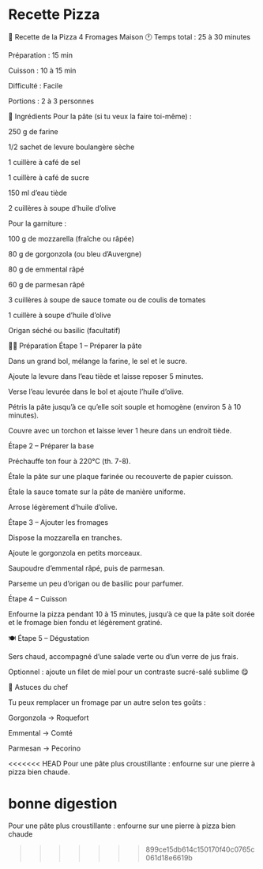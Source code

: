 # Recette Pizza 
🍕 Recette de la Pizza 4 Fromages Maison
🕐 Temps total : 25 à 30 minutes

Préparation : 15 min

Cuisson : 10 à 15 min

Difficulté : Facile

Portions : 2 à 3 personnes

🧂 Ingrédients
Pour la pâte (si tu veux la faire toi-même) :

250 g de farine

1/2 sachet de levure boulangère sèche

1 cuillère à café de sel

1 cuillère à café de sucre

150 ml d’eau tiède

2 cuillères à soupe d’huile d’olive

Pour la garniture :

100 g de mozzarella (fraîche ou râpée)

80 g de gorgonzola (ou bleu d’Auvergne)

80 g de emmental râpé

60 g de parmesan râpé

3 cuillères à soupe de sauce tomate ou de coulis de tomates

1 cuillère à soupe d’huile d’olive

Origan séché ou basilic (facultatif)

👨‍🍳 Préparation
Étape 1 – Préparer la pâte

Dans un grand bol, mélange la farine, le sel et le sucre.

Ajoute la levure dans l’eau tiède et laisse reposer 5 minutes.

Verse l’eau levurée dans le bol et ajoute l’huile d’olive.

Pétris la pâte jusqu’à ce qu’elle soit souple et homogène (environ 5 à 10 minutes).

Couvre avec un torchon et laisse lever 1 heure dans un endroit tiède.

Étape 2 – Préparer la base

Préchauffe ton four à 220°C (th. 7-8).

Étale la pâte sur une plaque farinée ou recouverte de papier cuisson.

Étale la sauce tomate sur la pâte de manière uniforme.

Arrose légèrement d’huile d’olive.

Étape 3 – Ajouter les fromages

Dispose la mozzarella en tranches.

Ajoute le gorgonzola en petits morceaux.

Saupoudre d’emmental râpé, puis de parmesan.

Parseme un peu d’origan ou de basilic pour parfumer.

Étape 4 – Cuisson

Enfourne la pizza pendant 10 à 15 minutes, jusqu’à ce que la pâte soit dorée et le fromage bien fondu et légèrement gratiné.

🍽️ Étape 5 – Dégustation

Sers chaud, accompagné d’une salade verte ou d’un verre de jus frais.

Optionnel : ajoute un filet de miel pour un contraste sucré-salé sublime 😋

🧀 Astuces du chef

Tu peux remplacer un fromage par un autre selon tes goûts :

Gorgonzola → Roquefort

Emmental → Comté

Parmesan → Pecorino

<<<<<<< HEAD
Pour une pâte plus croustillante : enfourne sur une pierre à pizza bien chaude.

bonne digestion 
=======
Pour une pâte plus croustillante : enfourne sur une pierre à pizza bien chaude

>>>>>>> 899ce15db614c150170f40c0765c061d18e6619b
